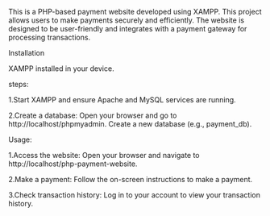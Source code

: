 This is a PHP-based payment website developed using XAMPP. This project allows users to make payments securely and efficiently. The website is designed to be user-friendly and integrates with a payment gateway for processing transactions.

Installation

XAMPP installed in your device.

steps:

1.Start XAMPP and ensure Apache and MySQL services are running.

2.Create a database:
  Open your browser and go to http://localhost/phpmyadmin. Create a new database (e.g., payment_db).

Usage:

1.Access the website:
Open your browser and navigate to http://localhost/php-payment-website.

2.Make a payment:
Follow the on-screen instructions to make a payment.

3.Check transaction history:
Log in to your account to view your transaction history.
